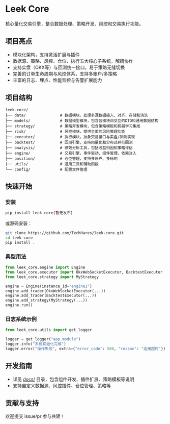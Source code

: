 # Leek Core

核心量化交易引擎，整合数据处理、策略开发、风控和交易执行功能。

## 项目亮点
- 模块化架构，支持灵活扩展与插件
- 数据源、策略、风控、仓位、执行五大核心子系统，解耦协作
- 支持实盘（OKX等）与回测统一接口，易于策略无缝切换
- 完善的订单生命周期与风控体系，支持多账户/多策略
- 丰富的日志、埋点、性能监控与告警扩展能力

## 项目结构

```
leek-core/
├── data/               # 数据模块，处理多源数据接入、对齐、存储和清洗
├── models/             # 数据模型模块，包含各模块间交互的DTO和通用数据结构
├── strategy/           # 策略开发模块，包含策略模板和机器学习集成
├── risk/               # 风控模块，提供全面的风险管理功能
├── executor/           # 执行模块，抽象交易接口与实盘/回测实现
├── backtest/           # 回测引擎，支持向量化和分布式并行回测
├── analysis/           # 绩效分析工具，包括收益归因和策略评估
├── engine/             # 交易引擎，事件驱动、组件管理、依赖注入
├── position/           # 仓位管理，支持多账户、多标的
├── utils/              # 通用工具和辅助函数
└── config/             # 配置文件管理
```

## 快速开始

### 安装
```bash
pip install leek-core(暂无发布)
```
或源码安装：
```bash
git clone https://github.com/TechHares/leek-core.git
cd leek-core
pip install .
```

### 典型用法

```python
from leek_core.engine import Engine
from leek_core.executor import OkxWebSocketExecutor, BacktestExecutor
from leek_core.strategy import MyStrategy

engine = Engine(instance_id="engine1")
engine.add_trader(OkxWebSocketExecutor(...))
engine.add_trader(BacktestExecutor(...))
engine.add_strategy(MyStrategy(...))
engine.run()
```

### 日志系统示例

```python
from leek_core.utils import get_logger

logger = get_logger("app.module")
logger.info("系统初始化完成")
logger.error("操作失败", extra={"error_code": 500, "reason": "连接超时"})
```

## 开发指南
- 详见 [docs/](docs/) 目录，包含组件开发、插件扩展、策略模板等说明
- 支持自定义数据源、风控插件、仓位管理、策略等

## 贡献与支持
欢迎提交 issue/pr 参与共建！
